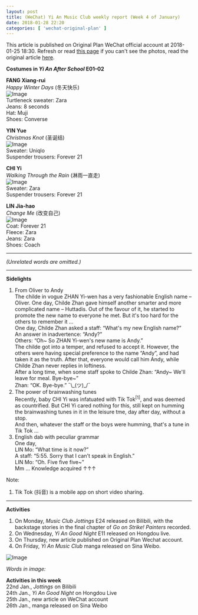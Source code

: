 ```yaml
---
layout: post
title: (WeChat) Yi An Music Club weekly report (Week 4 of January)
date: 2018-01-28 22:20
categories: [ 'wechat-original-plan' ]
---
```


This article is published on Original Plan WeChat official account at 2018-01-25 18:30. Refresh or read [this page](https://github.com/Quadrifolium/originalplan/blob/gh-pages/_posts/WeChat/2018-01-25-WeChat-Original-Plan.md) if you can't see the photos, read the original article [here](https://mp.weixin.qq.com/s/DCbxRbhbDpLl05JCU6AEWw).

<!-- more -->

**Costumes in *Yi An After School* E01–02**

**FANG Xiang-rui**  
*Happy Winter Days* (冬天快乐)  
![Image](https://mmbiz.qpic.cn/mmbiz_jpg/XOMVurd7hjSUF65rZ2EZeNbxFXrH8ic6tklCGCvyhxo6UHdUcDxKQ1qzxUbIMqC9lWGaoH3An9tdNp3YVo64BMw/640)  
Turtleneck sweater: Zara  
Jeans: 8 seconds  
Hat: Muji  
Shoes: Converse

**YIN Yue**  
*Christmas Knot* (圣诞结)  
![Image](https://mmbiz.qpic.cn/mmbiz_jpg/XOMVurd7hjSUF65rZ2EZeNbxFXrH8ic6tZGDINtDCGPc0I9WiclaAewOiaM6lYiaB4H9vNbmtTzOTOBPxXIN4BRciag/640)  
Sweater: Uniqlo  
Suspender trousers: Forever 21

**CHI Yi**  
*Walking Through the Rain* (淋雨一直走)  
![Image](https://mmbiz.qpic.cn/mmbiz_png/XOMVurd7hjSUF65rZ2EZeNbxFXrH8ic6tYznOPticRMtoOfbHwXJ6fWfCKCl7pAUs54s2LfWUNL0meyrMJu1bNdw/640)  
Sweater: Zara  
Suspender trousers: Forever 21

**LIN Jia-hao**  
*Change Me* (改变自己)  
![Image](https://mmbiz.qpic.cn/mmbiz_jpg/XOMVurd7hjSUF65rZ2EZeNbxFXrH8ic6tjicxOtkrZ4sDibrlBpqFiaUE9ftYcqV78S1cjpDCFG1YMsygauHicBofwA/640)  
Coat: Forever 21  
Fleece: Zara  
Jeans: Zara  
Shoes: Coach

---

*(Unrelated words are omitted.)*

---

**Sidelights**

1. From Oliver to Andy  
The childe in vogue ZHAN Yi-wen has a very fashionable English name – Oliver. One day, Childe Zhan gave himself another smarter and more complicated name – Huttadis. Out of the favour of it, he started to promote the new name to everyone he met. But it's too hard for the others to remember it …  
One day, Childe Zhan asked a staff: “What's my new English name?”  
An answer in inadvertence: “Andy?”  
Others: “Oh~ So ZHAN Yi-wen's new name is Andy.”  
The childe got into a temper, and refused to accept it. However, the others were having special preference to the name “Andy”, and had taken it as the truth. After that, everyone would call him Andy, while Childe Zhan never replies in loftiness.  
After a long time, when some staff spoke to Childe Zhan: “Andy~ We'll leave for meal. Bye-bye~”  
Zhan: “OK. Bye-bye.” ¯\\\_(ツ)\_/¯
2. The power of brainwashing tunes  
Recently, baby CHI Yi was infatuated with Tik Tok<sup>[1]</sup>, and was deemed as countrified. But CHI Yi cared nothing for this, still kept on humming the brainwashing tunes in it in the leisure tme, day after day, without a stop.  
And then, whatever the staff or the boys were humming, that's a tune in Tik Tok …
3. English dab with peculiar grammar  
One day,  
LIN Mo: “What time is it now?”  
A staff: “5:55. Sorry that I can't speak in English.”  
LIN Mo: “Oh. Five five five~”  
Mm … Knowledge acquired ↑↑↑

Note:
1. Tik Tok (抖音) is a mobile app on short video sharing.

---

**Activities**

1. On Monday, *Music Club Jottings* E24 released on Bilibili, with the backstage stories in the final chapter of *Go on Strike! Painters* recorded.
2. On Wednesday, *Yi An Good Night* E11 released on Hongdou live.
3. On Thursday, new article published on Original Plan Wechat account.
4. On Friday, *Yi An Music Club* manga released on Sina Weibo.

![Image](https://mmbiz.qpic.cn/mmbiz_jpg/XOMVurd7hjSUF65rZ2EZeNbxFXrH8ic6tuuUialpOaJ4nHsEpyiaM1tWw01O2lmbgNBbAruiajuxhnE6ztKIs1Fnlg/640)

*Words in image:*

**Activities in this week**  
22nd Jan., *Jottings* on Bilibili  
24th Jan., *Yi An Good Night* on Hongdou Live  
25th Jan., new article on WeChat account  
26th Jan., manga released on Sina Weibo  
